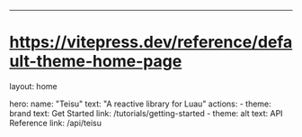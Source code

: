 ---
# https://vitepress.dev/reference/default-theme-home-page
layout: home

hero:
  name: "Teisu"
  text: "A reactive library for Luau"
  actions:
    - theme: brand
      text: Get Started
      link: /tutorials/getting-started
    - theme: alt
      text: API Reference
      link: /api/teisu

